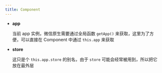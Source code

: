 ```yaml
---
title: Component
---
```


* **app**

  当前 app 实例，微信原生需要通过全局函数 `getApp()` 来获取，这里为了方便，可以直接在 Component 中通过 `this.app` 来获取

* **store**

  这只是个 `this.app.store` 的别名，由于 `store` 可能会经常被用到，所以把它放在最外层
